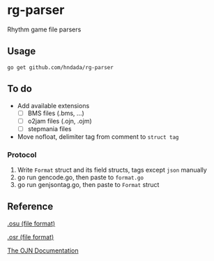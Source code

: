 # rg-parser
 Rhythm game file parsers

## Usage
    go get github.com/hndada/rg-parser

## To do
* Add available extensions
    - [ ] BMS files (.bms, ...)
    - [ ] o2jam files (.ojn, .ojm)
    - [ ] stepmania files

* Move nofloat, delimiter tag from comment to `struct tag` 

### Protocol
1. Write `Format` struct and its field structs, tags except `json` manually
2. go run gencode.go, then paste to `format.go`
3. go run genjsontag.go, then paste to `Format` struct
 
## Reference
[.osu (file format)](https://osu.ppy.sh/help/wiki/osu!_File_Formats/Osu_(file_format))

[.osr (file format)](https://osu.ppy.sh/help/wiki/osu!_File_Formats/Osr_(file_format))

[The OJN Documentation](https://open2jam.wordpress.com/the-ojn-documentation/)
